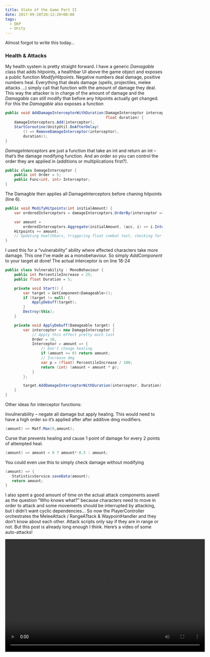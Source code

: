 ```yaml
---
title: State of the Game Part II
date: 2017-09-28T20:12:20+00:00
tags:
  - DKP
  - Unity
---
```

Almost forgot to write this today&#8230;

### Health & Attacks

My health system is pretty straight forward. I have a generic _Damagable_ class that adds hitpoints, a healthbar UI above the game object and exposes a public function _ModifyHitpoints_. Negative numbers deal damage, positive numbers heal. Everything that deals damage (spells, projectiles, melee attacks &#8230;) simply call that function with the amount of damage they deal. This way the attacker is in charge of the amount of damage and the _Damagable_ can still modify that before any hitpoints actually get changed. For this the _Damagable_ also exposes a function
```csharp
public void AddDamageInterceptorWithDuration(DamageInterceptor interceptor,
                                             float duration) {
    damageInterceptors.Add(interceptor);
    StartCoroutine(UnityUtil.DoAfterDelay(
        () => RemoveDamageInterceptor(interceptor),
        duration));
}
```
_DamageInterceptors_ are just a function that take an int and return an int &#8211; that&#8217;s the damage modifying function. And an order so you can control the order they are applied in (additions or multiplications first?). 

```csharp
public class DamageInterceptor {
    public int Order = 5;
    public Func<int, int> Interceptor;
}
```

The Damagble then applies all DamageInterceptors before chaning hitpoints (line 6).

```csharp
public void ModifyHitpoints(int initialAmount) {
    var orderedInterceptors = damageInterceptors.OrderBy(interceptor => interceptor.Order);

    var amount =
        orderedInterceptors.Aggregate(initialAmount, (acc, i) => i.Interceptor(acc));
    Hitpoints += amount;
    // Updating healthbars, triggering float combat text, checking for dead etc
}
```

I used this for a &#8220;vulnerability&#8221; ability where affected characters take more damage. This one I&#8217;ve made as a monobehaviour. So simply _AddComponent<Vulnerability>_ to your target at done! The actual interceptor is on line 18-24

```csharp
public class Vulnerability : MonoBehaviour {
    public int PercentileIncrease = 25;
    public float Duration = 5;

    private void Start() {
        var target = GetComponent<Damageable>();
        if (target != null) {
            ApplyDebuff(target);
        }
        Destroy(this);
    }

    private void ApplyDebuff(Damageable target) {
        var interceptor = new DamageInterceptor {
            // Apply this effect pretty much last
            Order = 10,
            Interceptor = amount => {
                // Don't change healing
                if (amount >= 0) return amount;
                // Increase dmg
                var p = (float) PercentileIncrease / 100;
                return (int) (amount + amount * p);
            }
        };

        target.AddDamageInterceptorWithDuration(interceptor, Duration);
    }
}
```

Other ideas for interceptor functions:

Invulnerability &#8211; negate all damage but apply healing. This would need to have a high order so it&#8217;s applied after after additive dmg modifiers.

```csharp
(amount) => Matf.Max(0,amount);
```

Curse that prevents healing and cause 1 point of damage for every 2 points of attempted heal.

```csharp
(amount) => amount < 0 ? amount*-0.5 : amount;
```

You could even use this to simply check damage without modifying

```csharp
(amount) => {
   StatisticsService.saveData(amount);
   return amount;
}
```

I also spent a good amount of time on the actual attack components aswell as the question &#8220;Who knows what?&#8221; because characters need to move in order to attack and some movements should be interrupted by attacking, but I didn&#8217;t want cyclic dependencies&#8230; So now the PlayerController orchestrates the MeleeAttack / RangeATtack & WaypointHandler and they don&#8217;t know about each other. Attack scripts only say if they are in range or not. But this post is already long enough I think. Here&#8217;s a video of some auto-attacks!

<div style="width: 640px;" class="wp-video">
  <video class="wp-video-shortcode" id="video-115-2" width="640" height="360" loop="1" autoplay="1" preload="metadata" controls="controls"><source type="video/mp4" src="http://manuel-huber.de/wp-content/uploads/2017/09/autoAttacks.mp4?_=2" /><a href="http://manuel-huber.de/wp-content/uploads/2017/09/autoAttacks.mp4">http://manuel-huber.de/wp-content/uploads/2017/09/autoAttacks.mp4</a></video>
</div>
